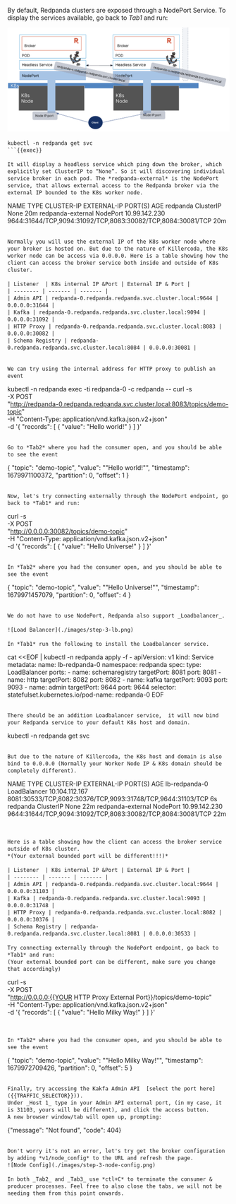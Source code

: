 

By default, Redpanda clusters are exposed through a NodePort Service. To display the services available, go back to *Tab1* and run:

![Node Port](./images/step-3-np.png)

```
kubectl -n redpanda get svc
```{{exec}}

It will display a headless service which ping down the broker, which explicitly set ClusterIP to “None”. So it will discovering individual service broker in each pod. The *redpanda-external* is the NodePort service, that allows external access to the Redpanda broker via the external IP bounded to the K8s worker node.
```
NAME                TYPE           CLUSTER-IP      EXTERNAL-IP   PORT(S)                                                       AGE
redpanda            ClusterIP      None            <none>        <none>                                                        20m
redpanda-external   NodePort       10.99.142.230    <none>        9644:31644/TCP,9094:31092/TCP,8083:30082/TCP,8084:30081/TCP   20m
```

Normally you will use the external IP of the K8s worker node where your broker is hosted on. But due to the nature of Killercoda, the K8s worker node can be access via 0.0.0.0. Here is a table showing how the client can access the broker service both inside and outside of K8s cluster. 

| Listener  | K8s internal IP &Port | External IP & Port |
| -------- | ------- | ------- |
| Admin API | redpanda-0.redpanda.redpanda.svc.cluster.local:9644 |	0.0.0.0:31644 |
| Kafka	| redpanda-0.redpanda.redpanda.svc.cluster.local:9094 |	0.0.0.0:31092 |
| HTTP Proxy | redpanda-0.redpanda.redpanda.svc.cluster.local:8083 | 0.0.0.0:30082 |
| Schema Registry | redpanda-0.redpanda.redpanda.svc.cluster.local:8084 | 0.0.0.0:30081 |


We can try using the internal address for HTTP proxy to publish an event
```
kubectl -n redpanda exec -ti redpanda-0 -c redpanda -- curl -s \
  -X POST \
  "http://redpanda-0.redpanda.redpanda.svc.cluster.local:8083/topics/demo-topic" \
  -H "Content-Type: application/vnd.kafka.json.v2+json" \
  -d '{
    "records": [
        { 
            "value": "Hello world!"
        }
    ]
}'
```{{exec}}

Go to *Tab2* where you had the consumer open, and you should be able to see the event

```
{
  "topic": "demo-topic",
  "value": "\"Hello world!\"",
  "timestamp": 1679971100372,
  "partition": 0,
  "offset": 1
}
```

Now, let's try connecting externally through the NodePort endpoint, go back to *Tab1* and run:

```
curl -s \
  -X POST \
  "http://0.0.0.0:30082/topics/demo-topic" \
  -H "Content-Type: application/vnd.kafka.json.v2+json" \
  -d '{
    "records": [
        { 
            "value": "Hello Universe!"
        }
    ]
}'
```{{exec}}

In *Tab2* where you had the consumer open, and you should be able to see the event
```
{
  "topic": "demo-topic",
  "value": "\"Hello Universe!\"",
  "timestamp": 1679971457079,
  "partition": 0,
  "offset": 4
}
```

We do not have to use NodePort, Redpanda also support _Loadbalancer_. 

![Load Balancer](./images/step-3-lb.png)

In *Tab1* run the following to install the Loadbalancer service.
```
cat <<EOF | kubectl -n redpanda apply -f -
apiVersion: v1
kind: Service
metadata:
  name: lb-redpanda-0
  namespace: redpanda
spec:
  type: LoadBalancer
  ports:
    - name: schemaregistry
      targetPort: 8081
      port: 8081
    - name: http
      targetPort: 8082
      port: 8082
    - name: kafka
      targetPort: 9093
      port: 9093
    - name: admin
      targetPort: 9644
      port: 9644
  selector:
    statefulset.kubernetes.io/pod-name: redpanda-0
EOF
```{{exec}}

There should be an addition Loadbalancer service,  it will now bind your Redpanda service to your default K8s host and domain.  
```
kubectl -n redpanda get svc
```{{exec}}

But due to the nature of Killercoda, the K8s host and domain is also bind to 0.0.0.0 (Normally your Worker Node IP & K8s domain should be completely different). 

```
NAME                TYPE           CLUSTER-IP       EXTERNAL-IP   PORT(S)                                                       AGE
lb-redpanda-0       LoadBalancer   10.104.112.167   <pending>     8081:30533/TCP,8082:30376/TCP,9093:31748/TCP,9644:31103/TCP   6s
redpanda            ClusterIP      None             <none>        <none>                                                        22m
redpanda-external   NodePort       10.99.142.230    <none>        9644:31644/TCP,9094:31092/TCP,8083:30082/TCP,8084:30081/TCP   22m
```


Here is a table showing how the client can access the broker service outside of K8s cluster. 
*(Your external bounded port will be different!!!)* 

| Listener  | K8s internal IP &Port | External IP & Port |
| -------- | ------- | ------- |
| Admin API | redpanda-0.redpanda.redpanda.svc.cluster.local:9644 |	0.0.0.0:31103 |
| Kafka	| redpanda-0.redpanda.redpanda.svc.cluster.local:9093 |	0.0.0.0:31748 |
| HTTP Proxy | redpanda-0.redpanda.redpanda.svc.cluster.local:8082 | 0.0.0.0:30376 |
| Schema Registry | redpanda-0.redpanda.redpanda.svc.cluster.local:8081 | 0.0.0.0:30533 |

Try connecting externally through the NodePort endpoint, go back to *Tab1* and run:
(Your external bounded port can be different, make sure you change that accordingly)

```
curl -s \
  -X POST \
  "http://0.0.0.0:{{YOUR HTTP Proxy External Port}}/topics/demo-topic" \
  -H "Content-Type: application/vnd.kafka.json.v2+json" \
  -d '{
    "records": [
        { 
            "value": "Hello Milky Way!"
        }
    ]
}'
```


In *Tab2* where you had the consumer open, and you should be able to see the event
```
{
  "topic": "demo-topic",
  "value": "\"Hello Milky Way!\"",
  "timestamp": 1679972709426,
  "partition": 0,
  "offset": 5
}
```

Finally, try accessing the Kakfa Admin API  [select the port here]({{TRAFFIC_SELECTOR}})).
Under _Host 1_ type in your Admin API external port, (in my case, it is 31103, yours will be different), and click the access button.
A new browser window/tab will open up, prompting:

```
{"message": "Not found", "code": 404}
```

Don't worry it's not an error, let's try get the broker configuration by adding *v1/node_config* to the URL and refresh the page.
![Node Config](./images/step-3-node-config.png)

In both _Tab2_ and _Tab3_ use *ctl+C* to terminate the consumer & producer processes. Feel free to also close the tabs, we will not be needing them from this point onwards. 

